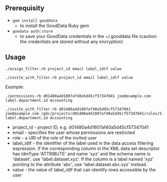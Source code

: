 ## Prerequisity

 * `gem install gooddata`
    * to install the GoodData Ruby gem
 * `goodata auth:store` 
    * to save your GoodData credentials in the ~/.gooddata file (caution: the credentials are stored without any encryption)

## Usage

`./assign_filter.rb project_id email label_idtf value`

`./invite_with_filter.rb project_id email label_idtf value`

*Example:*

`./permissions.rb d01480a4d1807af40a5d45cf57347041 joe@example.com label.department.id Accounting`

`./invite_with_filter.rb d01480a4d1807af40a5d45cf57347041 joe@example.com /gdc/projects/d01480a4d1807af40a5d45cf57347041/roles/5 label.department.id Accounting`

 * project_id - project ID, e.g. d01480a4d1807af40a5d45cf57347041
 * email      - specifies the user whose permissions are restricted
 * role       - a URI of the role of the invited user
 * label_idtf - the identifier of the label used in the data access
                filtering expression.
                If the corresponding column in the XML data set
                descriptor has ldmType 'ATTRIBUTE' and name 'xyz' and
                the schema name is 'dataset', use 'label.dataset.xyz'.
                If the column is a label named 'xyz' pointing to the
                attribute 'abc', use 'label.dataset.abc.xyz' instead.
 * value      - the value of label_idtf that can identify rows
                accessible by the user


